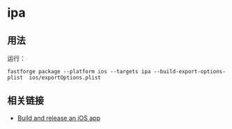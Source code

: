 # ipa

## 用法

运行：

```
fastforge package --platform ios --targets ipa --build-export-options-plist  ios/exportOptions.plist
```

## 相关链接

- [Build and release an iOS app](https://docs.flutter.dev/deployment/ios)
